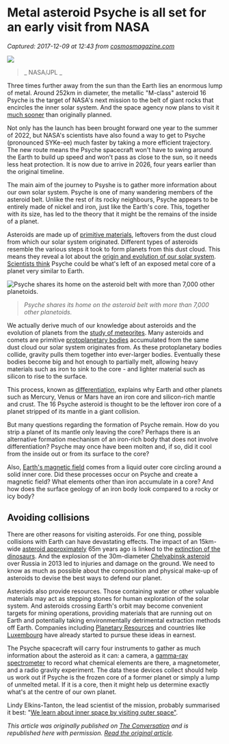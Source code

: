 # Metal asteroid Psyche is all set for an early visit from NASA

_Captured: 2017-12-09 at 12:43 from [cosmosmagazine.com](https://cosmosmagazine.com/space/metal-asteroid-psyche-is-all-set-for-an-early-visit-from-nasa?utm_source=feedly&utm_medium=webfeeds)_

![](https://cosmos-images2.imgix.net/file/spina/photo/13132/171206-nasa-full.jpg?ixlib=rails-2.1.4&auto=format&ch=Width%2CDPR&fit=max&w=5120)

> _ NASA/JPL _

Three times further away from the sun than the Earth lies an enormous lump of metal. Around 252km in diameter, the metallic "M-class" asteroid 16 Psyche is the target of NASA's next mission to the belt of giant rocks that encircles the inner solar system. And the space agency now plans to visit it [much sooner](https://www.jpl.nasa.gov/news/news.php?feature=6854) than originally planned.

Not only has the launch has been brought forward one year to the summer of 2022, but NASA's scientists have also found a way to get to Psyche (pronounced SYKe-ee) much faster by taking a more efficient trajectory. The new route means the Psyche spacecraft won't have to swing around the Earth to build up speed and won't pass as close to the sun, so it needs less heat protection. It is now due to arrive in 2026, four years earlier than the original timeline.

The main aim of the journey to Psyshe is to gather more information about our own solar system. Psyche is one of many wandering members of the asteroid belt. Unlike the rest of its rocky neighbours, Psyche appears to be entirely made of nickel and iron, just like the Earth's core. This, together with its size, has led to the theory that it might be the remains of the inside of a planet.

Asteroids are made up of [primitive materials](https://www.astrobio.net/meteoritescomets-and-asteroids/primitive-particles/), leftovers from the dust cloud from which our solar system originated. Different types of asteroids resemble the various steps it took to form planets from this dust cloud. This means they reveal a lot about the [origin and evolution of our solar system](https://academic.oup.com/astrogeo/article/41/1/1.12/182262). [Scientists think](http://www.abc.net.au/news/science/2017-03-06/16-psyche-asteroid-like-no-other-metal-world-nasa-mission/8316054) Psyche could be what's left of an exposed metal core of a planet very similar to Earth.

![Psyche shares its home on the asteroid belt with more than 7,000 other planetoids.](https://cosmos-magazine.imgix.net/file/spina/photo/13131/171206-nasa-1.jpg?dpr=2&fit=clip&w=835)

> _Psyche shares its home on the asteroid belt with more than 7,000 other planetoids._

We actually derive much of our knowledge about asteroids and the evolution of planets from the [study of meteorites](https://www.meteorite.com/study-of-meteorites/). Many asteroids and comets are primitive [protoplanetary bodies](https://socratic.org/questions/what-are-protoplanetary-bodies-and-what-do-they-do) accumulated from the same dust cloud our solar system originates from. As these protoplanetary bodies collide, gravity pulls them together into ever-larger bodies. Eventually these bodies become big and hot enough to partially melt, allowing heavy materials such as iron to sink to the core - and lighter material such as silicon to rise to the surface.

This process, known as [differentiation](https://www.windows2universe.org/glossary/differentiation.html), explains why Earth and other planets such as Mercury, Venus or Mars have an iron core and silicon-rich mantle and crust. The 16 Psyche asteroid is thought to be the leftover iron core of a planet stripped of its mantle in a giant collision.

But many questions regarding the formation of Psyche remain. How do you strip a planet of its mantle only leaving the core? Perhaps there is an alternative formation mechanism of an iron-rich body that does not involve differentiation? Psyche may once have been molten and, if so, did it cool from the inside out or from its surface to the core?

Also, [Earth's magnetic field](http://hyperphysics.phy-astr.gsu.edu/hbase/magnetic/MagEarth.html) comes from a liquid outer core circling around a solid inner core. Did these processes occur on Psyche and create a magnetic field? What elements other than iron accumulate in a core? And how does the surface geology of an iron body look compared to a rocky or icy body?

## Avoiding collisions

There are other reasons for visiting asteroids. For one thing, possible collisions with Earth can have devastating effects. The impact of an 15km-wide [asteroid approximately](http://large.stanford.edu/courses/2015/ph240/xu2/) 65m years ago is linked to the [extinction of the dinosaurs](https://news.nationalgeographic.com/2016/06/what-happened-day-dinosaurs-died-chicxulub-drilling-asteroid-science/). And the explosion of the 30m-diameter [Chelyabinsk asteroid](https://www.space.com/33623-chelyabinsk-meteor-wake-up-call-for-earth.html) over Russia in 2013 led to injuries and damage on the ground. We need to know as much as possible about the composition and physical make-up of asteroids to devise the best ways to defend our planet.

Asteroids also provide resources. Those containing water or other valuable materials may act as stepping stones for human exploration of the solar system. And asteroids crossing Earth's orbit may become convenient targets for mining operations, providing materials that are running out on Earth and potentially taking environmentally detrimental extraction methods off Earth. Companies including [Planetary Resources](https://www.planetaryresources.com/) and countries like [Luxembourg](http://www.spaceresources.public.lu/en.html) have already started to pursue these ideas in earnest.

The Psyche spacecraft will carry four instruments to gather as much information about the asteroid as it can: a camera, a [gamma-ray spectrometer](https://mars.nasa.gov/odyssey/mission/instruments/grs/) to record what chemical elements are there, a magnetometer, and a radio gravity experiment. The data these devices collect should help us work out if Psyche is the frozen core of a former planet or simply a lump of unmelted metal. If it is a core, then it might help us determine exactly what's at the centre of our own planet.

Lindy Elkins-Tanton, the lead scientist of the mission, probably summarised it best: "[We learn about inner space by visiting outer space"](https://www.nasa.gov/press-release/nasa-selects-two-missions-to-explore-the-early-solar-system).

_This article was originally published on [The Conversation](https://theconversation.com) and is republished here with permission. [Read the original article](https://theconversation.com/metal-asteroid-psyche-is-all-set-for-an-early-visit-from-nasa-88044)._
